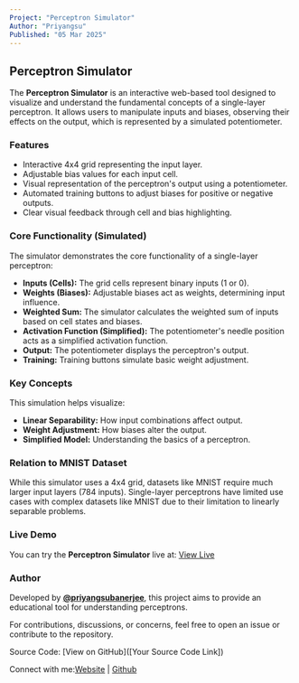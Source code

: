 ```yaml
---
Project: "Perceptron Simulator"
Author: "Priyangsu"
Published: "05 Mar 2025"
---
```


## Perceptron Simulator

The **Perceptron Simulator** is an interactive web-based tool designed to visualize and understand the fundamental concepts of a single-layer perceptron. It allows users to manipulate inputs and biases, observing their effects on the output, which is represented by a simulated potentiometer.

### Features

- Interactive 4x4 grid representing the input layer.
- Adjustable bias values for each input cell.
- Visual representation of the perceptron's output using a potentiometer.
- Automated training buttons to adjust biases for positive or negative outputs.
- Clear visual feedback through cell and bias highlighting.

### Core Functionality (Simulated)

The simulator demonstrates the core functionality of a single-layer perceptron:

- **Inputs (Cells):** The grid cells represent binary inputs (1 or 0).
- **Weights (Biases):** Adjustable biases act as weights, determining input influence.
- **Weighted Sum:** The simulator calculates the weighted sum of inputs based on cell states and biases.
- **Activation Function (Simplified):** The potentiometer's needle position acts as a simplified activation function.
- **Output:** The potentiometer displays the perceptron's output.
- **Training:** Training buttons simulate basic weight adjustment.

### Key Concepts

This simulation helps visualize:

- **Linear Separability:** How input combinations affect output.
- **Weight Adjustment:** How biases alter the output.
- **Simplified Model:** Understanding the basics of a perceptron.

### Relation to MNIST Dataset

While this simulator uses a 4x4 grid, datasets like MNIST require much larger input layers (784 inputs). Single-layer perceptrons have limited use cases with complex datasets like MNIST due to their limitation to linearly separable problems.

### Live Demo

You can try the **Perceptron Simulator** live at:
[View Live]([https://priyangsubanerjee.github.io/perceptron-simulator/])

### Author

Developed by **[@priyangsubanerjee](https://github.com/priyangsubanerjee)**, this project aims to provide an educational tool for understanding perceptrons.

For contributions, discussions, or concerns, feel free to open an issue or contribute to the repository.

Source Code: [View on GitHub]([Your Source Code Link])

Connect with me:[Website](https://priyangsu.dev) | [Github](https://github.com/priyangsubanerjee)

